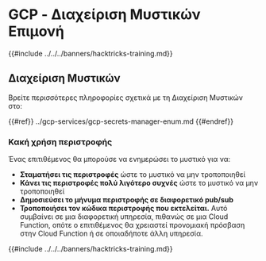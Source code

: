 # GCP - Διαχείριση Μυστικών Επιμονή

{{#include ../../../banners/hacktricks-training.md}}

## Διαχείριση Μυστικών

Βρείτε περισσότερες πληροφορίες σχετικά με τη Διαχείριση Μυστικών στο:

{{#ref}}
../gcp-services/gcp-secrets-manager-enum.md
{{#endref}}

### Κακή χρήση περιστροφής

Ένας επιτιθέμενος θα μπορούσε να ενημερώσει το μυστικό για να:

- **Σταματήσει τις περιστροφές** ώστε το μυστικό να μην τροποποιηθεί
- **Κάνει τις περιστροφές πολύ λιγότερο συχνές** ώστε το μυστικό να μην τροποποιηθεί
- **Δημοσιεύσει το μήνυμα περιστροφής σε διαφορετικό pub/sub**
- **Τροποποιήσει τον κώδικα περιστροφής που εκτελείται.** Αυτό συμβαίνει σε μια διαφορετική υπηρεσία, πιθανώς σε μια Cloud Function, οπότε ο επιτιθέμενος θα χρειαστεί προνομιακή πρόσβαση στην Cloud Function ή σε οποιαδήποτε άλλη υπηρεσία.

{{#include ../../../banners/hacktricks-training.md}}
